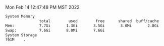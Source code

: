Mon Feb 14 12:47:48 PM MST 2022
```bash
System Memory
               total        used        free      shared  buff/cache   available
Mem:           7.7Gi       1.3Gi       3.5Gi       3.0Mi       2.8Gi       6.1Gi
Swap:          7.6Gi       8.0Mi       7.6Gi
System Storage
761M	.
```
```bash
